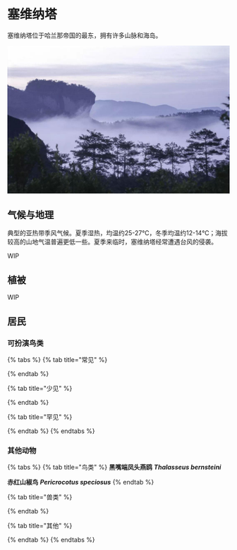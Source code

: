 # 塞维纳塔

塞维纳塔位于哈兰那帝国的最东，拥有许多山脉和海岛。

![](../../.gitbook/assets/sai-wei-na-ta-.jpg)

## 气候与地理 <a id="qi-hou"></a>

‌典型的亚热带季风气候。夏季湿热，均温约25-27℃，冬季均温约12-14℃；海拔较高的山地气温普遍更低一些。夏季来临时，塞维纳塔经常遭遇台风的侵袭。

WIP

## 植被 <a id="zhi-bei"></a>

WIP

## 居民 <a id="ju-min"></a>

### 可扮演鸟类 <a id="ke-ban-yan-niao-lei"></a>

{% tabs %}
{% tab title="常见" %}
 
{% endtab %}

{% tab title="少见" %}

{% endtab %}

{% tab title="罕见" %}

{% endtab %}
{% endtabs %}

### 其他动物

{% tabs %}
{% tab title="鸟类" %}
**黑嘴端凤头燕鸥** _**Thalasseus bernsteini**_

**赤红山椒鸟** _**Pericrocotus speciosus**_
{% endtab %}

{% tab title="兽类" %}

{% endtab %}

{% tab title="其他" %}

{% endtab %}
{% endtabs %}

